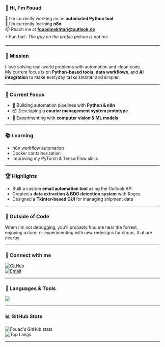 ### 👋 Hi, I'm Fouad

🔭 I’m currently working on an **automated Python tool**  
🌱 I’m currently learning **n8n**  
📫 Reach me at **[fouadmokhtari@outlook.de](mailto:fouadmokhtari@outlook.de)**  
⚡ Fun fact: *The guy on the profile picture is not me*

---

### 🧭 Mission
I love solving real-world problems with automation and clean code.  
My current focus is on **Python-based tools**, **data workflows**, and **AI integration** to make everyday tasks smarter and simpler.

---

### 🚀 Current Focus
- 🤖 Building automation pipelines with **Python & n8n**
- 📦 Developing a **courier management system prototype**
- 🧠 Experimenting with **computer vision & ML models**

---

### 📚 Learning
- n8n workflow automation  
- Docker containerization  
- Improving my PyTorch & TensorFlow skills  

---

### 🏆 Highlights
- Built a custom **email automation tool** using the Outlook API  
- Created a **data extraction & BDO detection system** with Regex.   
- Designed a **Tkinter-based GUI** for managing shipment data  

---

### 🌊 Outside of Code
When I'm not debugging, you'll probably find me near the forrest,  
enjoying nature, or experimenting with new redesigns for shops, that are nearby.

---

### 🤝 Connect with me   
[![GitHub](https://img.shields.io/badge/GitHub-181717?style=for-the-badge&logo=github&logoColor=white)](https://github.com/fouad1806)  
[![Email](https://img.shields.io/badge/Email-0078D4?style=for-the-badge&logo=microsoft-outlook&logoColor=white)](mailto:fouadmokhtari@outlook.de)

---

### 🧠 Languages & Tools  
<p align="left">
  <img src="https://skillicons.dev/icons?i=python,opencv,pytorch,tensorflow,scikitlearn,seaborn,pandas,mysql,html,css,docker,git,illustrator" />
</p>

---

### 📊 GitHub Stats  

![Fouad's GitHub stats](https://github-readme-stats.vercel.app/api?username=fouad1806&show_icons=true&theme=tokyonight)  
![Top Langs](https://github-readme-stats.vercel.app/api/top-langs/?username=fouad1806&layout=compact&theme=tokyonight)

---
